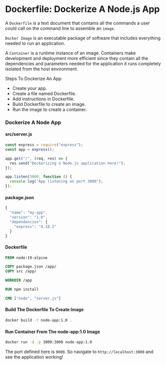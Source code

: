 # Dockerfile: Dockerize A Node.js App

A `Dockerfile` is a text document that contains all the commands a user could call on the command line to assemble an `image`.

`Docker Image` is an executable package of software that includes everything needed to run an application.

A `Container` is a runtime instance of an image. Containers make development and deployment more efficient since they contain all the dependencies and parameters needed for the application it runs completely isolated from the host environment.

Steps To Dockerize An App

- Create your app.
- Create a file named Dockerfile.
- Add instructions in Dockerfile.
- Build Dockerfile to create an image.
- Run the image to create a container.

### Dockerize A Node App 

#### src/server.js

```js
const express = require("express");
const app = express();

app.get("/", (req, res) => {
  res.send("Dockerizing a Node.js application here!");
});

app.listen(3000, function () {
  console.log("App listening on port 3000");
});
```

#### package.json

```js
{
  "name": "my-app",
  "version": "1.0",
  "dependencies": {
    "express": "4.18.2"
  }
}

```

#### Dockerfile

```dockerfile
FROM node:19-alpine

COPY package.json /app/
COPY src /app/

WORKDIR /app

RUN npm install

CMD ["node", "server.js"]
```

#### Build The Dockerfile To Create Image

```bash
docker build -t node-app:1.0 .
```

#### Run Container From The node-app:1.0 Image

```bash
docker run -d -p 3000:3000 node-app:1.0
```

The port defined here is `9000`. So navigate to `http://localhost:3000` and see the application working!
